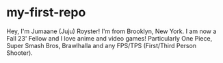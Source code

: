 # my-first-repo
Hey, I'm Jumaane (Juju) Royster! I'm from Brooklyn, New York. I am now a Fall 23' Fellow and I love anime and video games! Particularly One Piece, Super Smash Bros, Brawlhalla and any FPS/TPS (First/Third Person Shooter). 